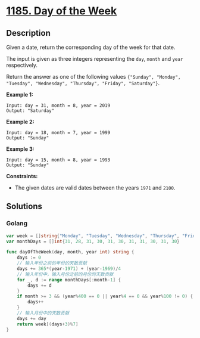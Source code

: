 # [1185. Day of the Week](https://leetcode-cn.com/problems/day-of-the-week/)



## Description


Given a date, return the corresponding day of the week for that date.

The input is given as three integers representing the `day`, `month` and `year` respectively.

Return the answer as one of the following values `{"Sunday", "Monday", "Tuesday", "Wednesday", "Thursday", "Friday", "Saturday"}`.

 

**Example 1:**

```
Input: day = 31, month = 8, year = 2019
Output: "Saturday"
```

**Example 2:**

```
Input: day = 18, month = 7, year = 1999
Output: "Sunday"
```

**Example 3:**

```
Input: day = 15, month = 8, year = 1993
Output: "Sunday"
```

 

**Constraints:**

- The given dates are valid dates between the years `1971` and `2100`.



## Solutions

### Golang

```go
var week = []string{"Monday", "Tuesday", "Wednesday", "Thursday", "Friday", "Saturday", "Sunday"}
var monthDays = []int{31, 28, 31, 30, 31, 30, 31, 31, 30, 31, 30}

func dayOfTheWeek(day, month, year int) string {
    days := 0
    // 输入年份之前的年份的天数贡献
    days += 365*(year-1971) + (year-1969)/4
    // 输入年份中，输入月份之前的月份的天数贡献
    for _, d := range monthDays[:month-1] {
        days += d
    }
    if month >= 3 && (year%400 == 0 || year%4 == 0 && year%100 != 0) {
        days++
    }
    // 输入月份中的天数贡献
    days += day
    return week[(days+3)%7]
}
```

